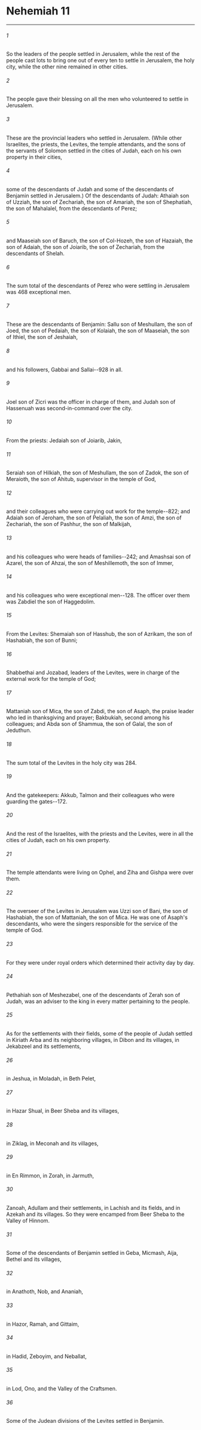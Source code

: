 # Nehemiah 11
***



###### 1 
So the leaders of the people settled in Jerusalem, while the rest of the people cast lots to bring one out of every ten to settle in Jerusalem, the holy city, while the other nine remained in other cities. 

###### 2 
The people gave their blessing on all the men who volunteered to settle in Jerusalem. 

###### 3 
These are the provincial leaders who settled in Jerusalem. (While other Israelites, the priests, the Levites, the temple attendants, and the sons of the servants of Solomon settled in the cities of Judah, each on his own property in their cities, 

###### 4 
some of the descendants of Judah and some of the descendants of Benjamin settled in Jerusalem.) Of the descendants of Judah: Athaiah son of Uzziah, the son of Zechariah, the son of Amariah, the son of Shephatiah, the son of Mahalalel, from the descendants of Perez; 

###### 5 
and Maaseiah son of Baruch, the son of Col-Hozeh, the son of Hazaiah, the son of Adaiah, the son of Joiarib, the son of Zechariah, from the descendants of Shelah. 

###### 6 
The sum total of the descendants of Perez who were settling in Jerusalem was 468 exceptional men. 

###### 7 
These are the descendants of Benjamin: Sallu son of Meshullam, the son of Joed, the son of Pedaiah, the son of Kolaiah, the son of Maaseiah, the son of Ithiel, the son of Jeshaiah, 

###### 8 
and his followers, Gabbai and Sallai--928 in all. 

###### 9 
Joel son of Zicri was the officer in charge of them, and Judah son of Hassenuah was second-in-command over the city. 

###### 10 
From the priests: Jedaiah son of Joiarib, Jakin, 

###### 11 
Seraiah son of Hilkiah, the son of Meshullam, the son of Zadok, the son of Meraioth, the son of Ahitub, supervisor in the temple of God, 

###### 12 
and their colleagues who were carrying out work for the temple--822; and Adaiah son of Jeroham, the son of Pelaliah, the son of Amzi, the son of Zechariah, the son of Pashhur, the son of Malkijah, 

###### 13 
and his colleagues who were heads of families--242; and Amashsai son of Azarel, the son of Ahzai, the son of Meshillemoth, the son of Immer, 

###### 14 
and his colleagues who were exceptional men--128. The officer over them was Zabdiel the son of Haggedolim. 

###### 15 
From the Levites: Shemaiah son of Hasshub, the son of Azrikam, the son of Hashabiah, the son of Bunni; 

###### 16 
Shabbethai and Jozabad, leaders of the Levites, were in charge of the external work for the temple of God; 

###### 17 
Mattaniah son of Mica, the son of Zabdi, the son of Asaph, the praise leader who led in thanksgiving and prayer; Bakbukiah, second among his colleagues; and Abda son of Shammua, the son of Galal, the son of Jeduthun. 

###### 18 
The sum total of the Levites in the holy city was 284. 

###### 19 
And the gatekeepers: Akkub, Talmon and their colleagues who were guarding the gates--172. 

###### 20 
And the rest of the Israelites, with the priests and the Levites, were in all the cities of Judah, each on his own property. 

###### 21 
The temple attendants were living on Ophel, and Ziha and Gishpa were over them. 

###### 22 
The overseer of the Levites in Jerusalem was Uzzi son of Bani, the son of Hashabiah, the son of Mattaniah, the son of Mica. He was one of Asaph's descendants, who were the singers responsible for the service of the temple of God. 

###### 23 
For they were under royal orders which determined their activity day by day. 

###### 24 
Pethahiah son of Meshezabel, one of the descendants of Zerah son of Judah, was an adviser to the king in every matter pertaining to the people. 

###### 25 
As for the settlements with their fields, some of the people of Judah settled in Kiriath Arba and its neighboring villages, in Dibon and its villages, in Jekabzeel and its settlements, 

###### 26 
in Jeshua, in Moladah, in Beth Pelet, 

###### 27 
in Hazar Shual, in Beer Sheba and its villages, 

###### 28 
in Ziklag, in Meconah and its villages, 

###### 29 
in En Rimmon, in Zorah, in Jarmuth, 

###### 30 
Zanoah, Adullam and their settlements, in Lachish and its fields, and in Azekah and its villages. So they were encamped from Beer Sheba to the Valley of Hinnom. 

###### 31 
Some of the descendants of Benjamin settled in Geba, Micmash, Aija, Bethel and its villages, 

###### 32 
in Anathoth, Nob, and Ananiah, 

###### 33 
in Hazor, Ramah, and Gittaim, 

###### 34 
in Hadid, Zeboyim, and Neballat, 

###### 35 
in Lod, Ono, and the Valley of the Craftsmen. 

###### 36 
Some of the Judean divisions of the Levites settled in Benjamin.
